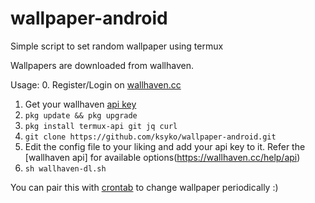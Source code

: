 # wallpaper-android
Simple script to set random wallpaper using termux

Wallpapers are downloaded from wallhaven.

Usage:
0. Register/Login on [wallhaven.cc](https://wallhaven.cc/login)
1. Get your wallhaven [api key](https://wallhaven.cc/settings/account)
2. `pkg update && pkg upgrade`
3. `pkg install termux-api git jq curl`
4. `git clone https://github.com/ksyko/wallpaper-android.git`
5. Edit the config file to your liking and add your api key to it. Refer the [wallhaven api] for available options(https://wallhaven.cc/help/api)
6. `sh wallhaven-dl.sh`

You can pair this with [crontab](https://github.com/termux/termux-app/issues/1091#issuecomment-809069738) to change wallpaper periodically :)
